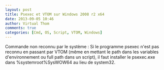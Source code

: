 ```yaml
---
layout: post
title: Psexec et VTOM sur Windows 2008 r2 x64 
date: 2013-09-05 10:46
author: Virtual Thom
comments: true
categories: [Cmd, OS, Script, VTOM, Windows]
---
```

Commande non reconnu par le système :
Si le programme psexec n'est pas reconnu en passant par VTOM (même en mettant le path dans les variables d'environnement ou full path dans un script), il faut installer le psexec.exe dans %systemroot%SysWOW64 au lieu de system32. 

